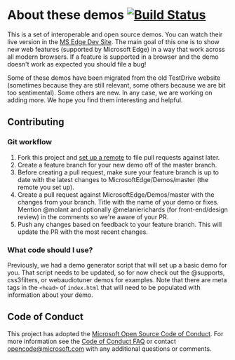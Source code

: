 # About these demos [![Build Status](https://travis-ci.org/MicrosoftEdge/Demos.svg?branch=master)](https://travis-ci.org/MicrosoftEdge/Demos)

This is a set of interoperable and open source demos. You can watch their live version in the [MS Edge Dev Site](https://dev.windows.com/en-us/microsoft-edge/testdrive/).
The main goal of this one is to show new web features (supported by Microsoft Edge) in a way that work across all modern browsers. If a feature
is supported in a browser and the demo doesn't work as expected you should file a bug!  

Some of these demos have been migrated from the old TestDrive website (sometimes because they are still relevant, some others because we are bit
too sentimental). Some others are new. In any case, we are working on adding more. We hope you find them interesting and helpful.

## Contributing

### Git workflow

1. Fork this project and [set up a remote](https://help.github.com/articles/configuring-a-remote-for-a-fork/) to file pull requests
against later.
2. Create a feature branch for your new demo off of the master branch.
3. Before creating a pull request, make sure your feature branch is up to date with the latest changes to MicrosoftEdge/Demos/master (the
remote you set up).
4. Create a pull request against MicrosoftEdge/Demos/master with the changes from your branch. Title with the name of your demo or fixes.
Mention @molant and optionally @melanierichards (for front-end/design review) in the comments so we're aware of your PR.
5. Push any changes based on feedback to your feature branch. This will update the PR with the most recent changes.

### What code should I use?

Previously, we had a demo generator script that will set up a basic demo for you. That script needs to be updated, so for now check out the
@supports, css3filters, or webaudiotuner demos for examples. Note that there are meta tags in the `<head>` of `index.html` that will need to
be populated with information about your demo.

## Code of Conduct
This project has adopted the [Microsoft Open Source Code of Conduct](https://opensource.microsoft.com/codeofconduct/). For more information see the [Code of Conduct FAQ](https://opensource.microsoft.com/codeofconduct/faq/) or contact [opencode@microsoft.com](mailto:opencode@microsoft.com) with any additional questions or comments.
